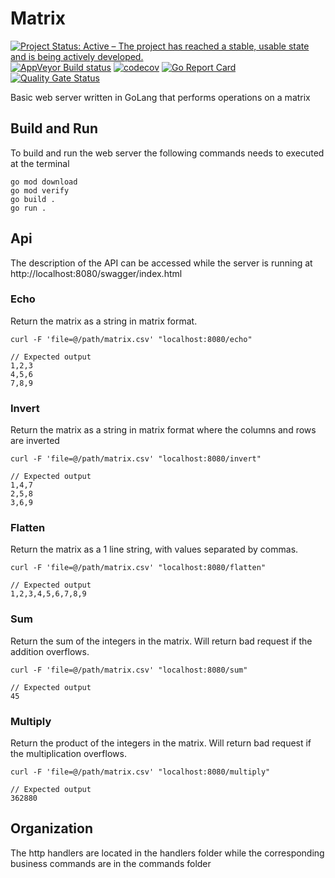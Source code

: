 # Matrix

[![Project Status: Active – The project has reached a stable, usable state and is being actively developed.](https://www.repostatus.org/badges/latest/active.svg)](https://www.repostatus.org/#wip) 
[![AppVeyor Build status](https://ci.appveyor.com/api/projects/status/fpupql9ui12h73bt?svg=true)](https://ci.appveyor.com/project/dragosv/matrix)
[![codecov](https://codecov.io/gh/dragosv/matrix/branch/master/graph/badge.svg)](https://codecov.io/gh/dragosv/matrix)
[![Go Report Card](https://goreportcard.com/badge/github.com/dragosv/matrix)](https://goreportcard.com/report/github.com/dragosv/matrix)
[![Quality Gate Status](https://sonarcloud.io/api/project_badges/measure?project=dragosv_matrix&metric=alert_status)](https://sonarcloud.io/summary/new_code?id=dragosv_matrix)

Basic web server written in GoLang that performs operations on a matrix

## Build and Run

To build and run the web server the following commands needs to executed at the terminal 

```
go mod download
go mod verify
go build .
go run .
``` 

## Api
The description of the API can be accessed while the server is running at http://localhost:8080/swagger/index.html

### Echo 
Return the matrix as a string in matrix format.

```
curl -F 'file=@/path/matrix.csv' "localhost:8080/echo"

// Expected output
1,2,3
4,5,6
7,8,9
``` 
### Invert
Return the matrix as a string in matrix format where the columns and rows are inverted
```
curl -F 'file=@/path/matrix.csv' "localhost:8080/invert"

// Expected output
1,4,7
2,5,8
3,6,9
``` 
### Flatten
Return the matrix as a 1 line string, with values separated by commas.
```
curl -F 'file=@/path/matrix.csv' "localhost:8080/flatten"

// Expected output
1,2,3,4,5,6,7,8,9
``` 
### Sum
Return the sum of the integers in the matrix. Will return bad request if the addition overflows.
    
```
curl -F 'file=@/path/matrix.csv' "localhost:8080/sum"

// Expected output
45
``` 
### Multiply
Return the product of the integers in the matrix. Will return bad request if the multiplication overflows. 
    
```
curl -F 'file=@/path/matrix.csv' "localhost:8080/multiply"

// Expected output
362880
``` 

## Organization

The http handlers are located in the handlers folder while the corresponding business commands are in the commands folder